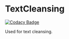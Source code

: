 # TextCleansing

[![Codacy Badge](https://api.codacy.com/project/badge/Grade/7a4ddaaf3f1149f7b907ddfbbb61f7a4)](https://app.codacy.com/app/ChrisNosowsky/TextCleansing?utm_source=github.com&utm_medium=referral&utm_content=ChrisNosowsky/TextCleansing&utm_campaign=Badge_Grade_Dashboard)

Used for text cleansing.
